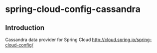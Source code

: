 # spring-cloud-config-cassandra

## Introduction
Cassandra data provider for Spring Cloud http://cloud.spring.io/spring-cloud-config/
